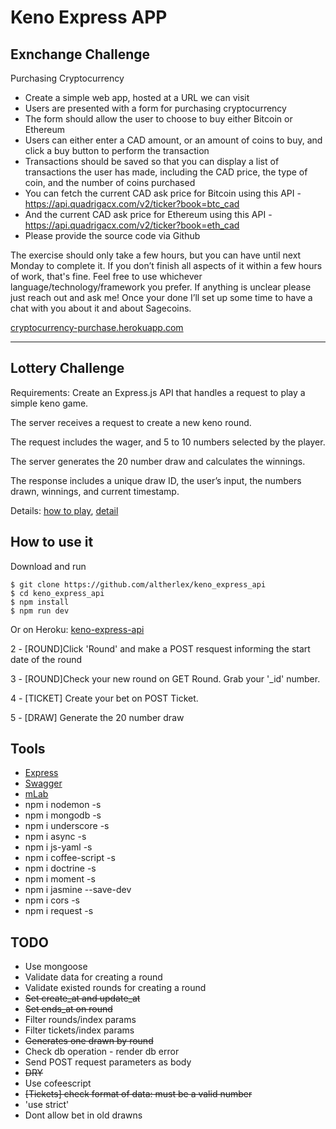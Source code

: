 # Keno Express APP

## Exnchange Challenge

Purchasing Cryptocurrency

- Create a simple web app, hosted at a URL we can visit
- Users are presented with a form for purchasing cryptocurrency
- The form should allow the user to choose to buy either Bitcoin or Ethereum
- Users can either enter a CAD amount, or an amount of coins to buy, and click a buy button to perform the transaction
- Transactions should be saved so that you can display a list of transactions the user has made, including the CAD price, the type of coin, and the number of coins purchased
- You can fetch the current CAD ask price for Bitcoin using this API - https://api.quadrigacx.com/v2/ticker?book=btc_cad
- And the current CAD ask price for Ethereum using this API - https://api.quadrigacx.com/v2/ticker?book=eth_cad
- Please provide the source code via Github

The exercise should only take a few hours, but you can have until next Monday to complete it. If you don’t finish all aspects of it within a few hours of work, that's fine. Feel free to use whichever language/technology/framework you prefer. If anything is unclear please just reach out and ask me! Once your done I’ll set up some time to have a chat with you about it and about Sagecoins.


[cryptocurrency-purchase.herokuapp.com](https://cryptocurrency-purchase.herokuapp.com/)

------

## Lottery Challenge
Requirements: Create an Express.js API that handles a request to play a simple keno game.


The server receives a request to create a new keno round.

The request includes the wager, and 5 to 10 numbers selected by the player.

The server generates the 20 number draw and calculates the winnings.

The response includes a unique draw ID, the user’s input, the numbers drawn, winnings, and current timestamp.

Details:
[how to play](https://www.kylottery.com/apps/draw_games/keno/howtoplay.html),
[detail](https://www.kylottery.com/export/kylmod/galleries/documents/KYLottery_terms/Keno-Rules-9-22-17-no-signature-page.pdf)

## How to use it

Download and run

    $ git clone https://github.com/altherlex/keno_express_api
    $ cd keno_express_api
    $ npm install
    $ npm run dev

Or on Heroku: [keno-express-api](https://keno-express-api.herokuapp.com)

2 - [ROUND]Click 'Round' and make a POST resquest informing the start date of the round

3 - [ROUND]Check your new round on GET Round. Grab your '_id' number.

4 - [TICKET] Create your bet on POST Ticket.

5 - [DRAW] Generate the 20 number draw


## Tools

- [Express](https://github.com/visionmedia/express)
- [Swagger](https://developers.helloreverb.com/swagger/) 
- [mLab](https://mlab.com)
- npm i nodemon -s
- npm i mongodb -s
- npm i underscore -s
- npm i async -s
- npm i js-yaml -s
- npm i coffee-script -s
- npm i doctrine -s
- npm i moment -s
- npm i jasmine --save-dev
- npm i cors -s
- npm i request -s

## TODO

- Use mongoose
- Validate data for creating a round
- Validate existed rounds for creating a round
- <del>Set create_at and update_at</del>
- <del>Set ends_at on round</del>
- Filter rounds/index params
- Filter tickets/index params
- <del>Generates one drawn by round</del>
- Check db operation - render db error
- Send POST request parameters as body
- <del>DRY<del>
- Use cofeescript
- <del>[Tickets] check format of data: must be a valid number<del>
- 'use strict'
- Dont allow bet in old drawns
